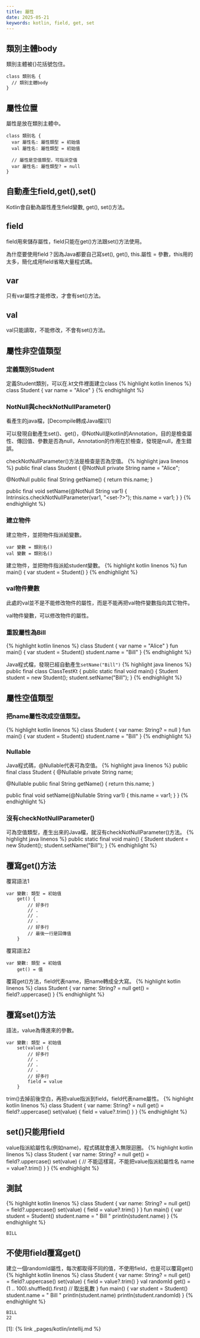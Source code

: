 ```yaml
---
title: 屬性
date: 2025-05-21
keywords: kotlin, field, get, set
---
```

## 類別主體body
類別主體被\{\}花括號包住。
```
class 類別名 {
  // 類別主體body
}
```
## 屬性位置
屬性是放在類別主體中。
```
class 類別名 {
  var 屬性名: 屬性類型 = 初始值
  val 屬性名: 屬性類型 = 初始值

  // 屬性是空值類型，可指派空值
  var 屬性名: 屬性類型? = null
}
```

## 自動產生field,get(),set()
Kotlin會自動為屬性產生field變數, get(), set()方法。

## field
field用來儲存屬性，field只能在get()方法跟set()方法使用。

為什麼要使用field？因為Java都要自己寫set(), get(), this.屬性 = 參數，this用的太多，簡化成用field省略大量程式碼。

## var
只有var屬性才能修改，才會有set()方法。

## val
val只能讀取，不能修改，不會有set()方法。

## 屬性非空值類型
### 定義類別Student
定義Student類別，可以在.kt文件裡面建立class
{% highlight kotlin linenos %}
class Student {
    var name = "Alice"
}
{% endhighlight %}

### NotNull與checkNotNullParameter()
看產生的java檔，[Decompile轉成Java檔][1]

可以發現自動產生set()、get()，\@NotNull是kotlin的Annotation，目的是檢查屬性、傳回值、參數是否為null，Annotation的作用在於檢查，發現是null，產生錯誤。

checkNotNullParameter()方法是檢查是否為空值。
{% highlight java linenos %}
public final class Student {
   @NotNull
   private String name = "Alice";

   @NotNull
   public final String getName() {
      return this.name;
   }

   public final void setName(@NotNull String var1) {
      Intrinsics.checkNotNullParameter(var1, "<set-?>");
      this.name = var1;
   }
}
{% endhighlight %}

### 建立物件
建立物件，並把物件指派給變數。
```
var 變數 = 類別名()
val 變數 = 類別名()
```

建立物件，並把物件指派給student變數。
{% highlight kotlin linenos %}
fun main() {
    var student = Student()
}
{% endhighlight %}

### val物件變數
此處的val並不是不能修改物件的屬性，而是不能再把val物件變數指向其它物件。

val物件變數，可以修改物件的屬性。

### 重設屬性為Bill
{% highlight kotlin linenos %}
class Student {
    var name = "Alice"
}
fun main() {
    var student = Student()
    student.name = "Bill"
}
{% endhighlight %}

Java程式檔，發現已經自動產生`setName("Bill")`
{% highlight java linenos %}
public final class ClassTestKt {
   public static final void main() {
      Student student = new Student();
      student.setName("Bill");
   }
{% endhighlight %}

## 屬性空值類型
### 把name屬性改成空值類型。
{% highlight kotlin linenos %}
class Student {
    var name: String? = null
}
fun main() {
    var student = Student()
    student.name = "Bill"
}
{% endhighlight %}

### Nullable
Java程式碼，\@Nullable代表可為空值。
{% highlight java linenos %}
public final class Student {
   @Nullable
   private String name;

   @Nullable
   public final String getName() {
      return this.name;
   }

   public final void setName(@Nullable String var1) {
      this.name = var1;
   }
}
{% endhighlight %}

### 沒有checkNotNullParameter()
可為空值類型，產生出來的Java檔，就沒有checkNotNullParameter()方法。
{% highlight java linenos %}
   public static final void main() {
      Student student = new Student();
      student.setName("Bill");
   }
{% endhighlight %}

## 覆寫get()方法
覆寫語法1
```
var 變數: 類型 = 初始值
    get() {
    	// 好多行
    	// .
    	// .
    	// .
    	// 好多行
    	// 最後一行是回傳值
    }
```

覆寫語法2
```
var 變數: 類型 = 初始值
    get() = 值
```

覆寫get()方法，field代表name，把name轉成全大寫。
{% highlight kotlin linenos %}
class Student {
    var name: String? = null
        get() = field?.uppercase()
}
{% endhighlight %}

## 覆寫set()方法
語法，value為傳進來的參數。
```
var 變數: 類型 = 初始值
    set(value) {
    	// 好多行
    	// .
    	// .
    	// .
    	// 好多行
    	field = value    
    }
```

trim()去掉前後空白，再把value指派到field，field代表name屬性。
{% highlight kotlin linenos %}
class Student {
    var name: String? = null
        get() = field?.uppercase()
        set(value) {
            field = value?.trim()
        }
}
{% endhighlight %}

## set()只能用field
value指派給屬性名(例如name)，程式碼就會進入無限迴圈。
{% highlight kotlin linenos %}
class Student {
    var name: String? = null
        get() = field?.uppercase()
        set(value) {
            // 不能這樣寫，不能把value指派給屬性名
            name = value?.trim()
        }
}
{% endhighlight %}

## 測試
{% highlight kotlin linenos %}
class Student {
    var name: String? = null
        get() = field?.uppercase()
        set(value) {
            field = value?.trim()
        }
}
fun main() {
    var student = Student()
    student.name = "     Bill      "
    println(student.name)
}
{% endhighlight %}
```
BILL
```

## 不使用field覆寫get()
建立一個randomId屬性，每次都取得不同的值，不使用field，也是可以覆寫get()
{% highlight kotlin linenos %}
class Student {
    var name: String? = null
        get() = field?.uppercase()
        set(value) {
            field = value?.trim()
        }
    val randomId
        get() = (1 .. 100).shuffled().first()  // 取出亂數
}
fun main() {
    var student = Student()
    student.name = "     Bill      "
    println(student.name)
    println(student.randomId)
}
{% endhighlight %}
```
BILL
22
```

[1]: {% link _pages/kotlin/intellij.md %}